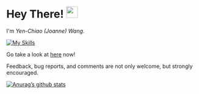 <h1>
  Hey There!
  <img src="https://media.giphy.com/media/hvRJCLFzcasrR4ia7z/giphy.gif" width="30px"/>
</h1>

I'm *Yen-Chiao (Joanne) Wang*. 

[![My Skills](https://skillicons.dev/icons?i=cpp,c,cs,java,py,tensorflowpytorch,php,js,jquery,html,css,git,latex,github,jenkins,firebase,androidstudio,raspberrypi,linux&theme=dark)](https://skillicons.dev)

Go take a look at [here](https://joannechiao18.github.io/) now! 

Feedback, bug reports, and comments are not only welcome, but strongly encouraged. 


[![Anurag’s github stats](https://github-readme-stats.vercel.app/api?username=Joannechiao18)](https://github.com/Joannechiao18)



